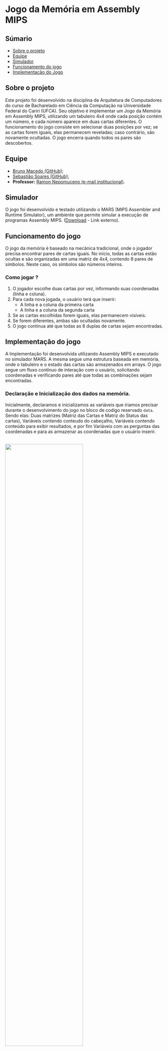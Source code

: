 # Jogo da Memória em Assembly MIPS

## Súmario
- [Sobre o projeto](#sobre-o-projeto)
- [Equipe](#equipe)
- [Simulador](#simulador)
- [Funcionamento do jogo](#funcionamento-do-jogo)
- [Implementação do Jogo](#implementação-do-jogo)

  

## Sobre o projeto
  Este projeto foi desenvolvido na disciplina de Arquitetura de Computadores do curso de Bacharelado em Ciência da Computação na Universidade Federal do Cariri (UFCA). Seu objetivo é implementar um Jogo da Memória em Assembly MIPS, utilizando um tabuleiro 4x4 onde cada posição contém um número, e cada número aparece em duas cartas diferentes. O funcionamento do jogo consiste em selecionar duas posições por vez; se as cartas forem iguais, elas permanecem reveladas; caso contrário, são novamente ocultadas. O jogo encerra quando todos os pares são descobertos.
  
  
  
## Equipe
  - [Bruno Macedo (GitHub)](https://github.com/brunom-dev);
  - [Sebastião Soares (GitHub)](https://github.com/sebastiaosoares);
  - **Professor:** [Ramon Nepomuceno (e-mail institucional)](mailto:ramon.nepomuceno@ufca.edu.br).
  
  
  
## Simulador
  O jogo foi desenvolvido e testado utilizando o MARS (MIPS Assembler and Runtime Simulator), um ambiente que permite simular a execução de programas Assembly MIPS. ([Download](https://dpetersanderson.github.io/download.html) - Link externo).

  

## Funcionamento do jogo
  O jogo da memória é baseado na mecânica tradicional, onde o jogador precisa encontrar pares de cartas iguais. No início, todas as cartas estão ocultas e são organizadas em uma matriz de 4x4, contendo 8 pares de símbolos. Neste caso, os símbolos são números inteiros.
  
  ### Como jogar ?
  1. O jogador escolhe duas cartas por vez, informando suas coordenadas (linha e coluna).
  2. Para cada nova jogada, o usuário terá que inserir:
       - A linha e a coluna da primeira carta
       - A linha e a coluna da segunda carta
  3. Se as cartas escolhidas forem iguais, elas permanecem visíveis.
  4. Se forem diferentes, ambas são ocultadas novamente.
  5. O jogo continua até que todas as 8 duplas de cartas sejam encontradas.

  

## Implementação do jogo
A Implementação foi desenvolvida utilizando Assembly MIPS e executado no simulador MARS. A mesma segue uma estrutura baseada em memória, onde o tabuleiro e o estado das cartas são armazenados em arrays. O jogo segue um fluxo contínuo de interação com o usuário, solicitando coordenadas e verificando pares até que todas as combinações sejam encontradas.

### Declaração e Inicialização dos dados na memória.

<p>Inicialmente, declaramos e inicializamos as variáveis que iriamos precisar durante o desenvolvimento do jogo no bloco de codigo reservado <code>data</code>. Sendo elas: Duas matrizes (Matriz das Cartas e Matriz do Status das cartas), Variáveis contendo conteudo do cabeçalho, Variáveis contendo conteúdo para exibir resultados, e por fim Variáveis com as perguntas das coordenadas e para as armazenar as coordenadas que o usuário inserir. </p>

<div>
   <br><img width="70%" src="docs/1.png"><br>
   <i> Image 1 - Declaração e Inicilização das Matrizes das Cartas e Status</i>
</div> 

<div>
   <br><img width="70%" src="docs/2.png"><br>
    <i> Image 2 - Declaração e Inicilização das Variaveis para o cabeçalho</i>
</div> 

<div>
   <br><img width="70%" src="docs/3.png"><br>
    <i> Image 3 - Declaração e Inicilização das Variaveis para exibição de resultados</i>
</div> 

<div>
   <br><img width="70%" src="docs/4.png"><br>
   <i> Image 4 - Declaração e Inicilização das variaveis para exibição e armazemento das inserções do usuário</i>
</div> 

<br>


### Boas Vindas e Funcionamento do Loop principal
O programa inicia exibindo um cabeçalho de boas-vindas e, em seguida, entra no loop principal, onde o jogador insere as coordenadas das cartas. Após cada tentativa, o tabuleiro é atualizado e exibido novamente, permitindo ao jogador visualizar as cartas reveladas e escondidas.

O loop principal verifica se o numero total de pares revelados é igual a 8, que corresponderia ao FIM DO JOGO, tendo que o jogo inicializa em um registrador <code>$k0</code> o conteudo da quantidade de pares revelados sendo 0 (zero). E a cada acerto do usuário, ou seja a cada a revelação de duas cartas com contéudo igual, é incrementado 1 (um) ao conteúdo desse mesmo registrador <code>$k0</code>.

<div>
   <br><img width="70%" src="docs/5.png"><br>
   <i> Image 5 - Exibição do cabeçalho</i>
</div> 


<div>
   <br><img width="70%" src="docs/6.png"><br>
   <i> Image 6 - Inicilização do Registrador dos pares e Condição do Loop</i>
</div> 


<div>
   <br><img width="70%" src="docs/7.png"><br>
   <i> Image 7 - Operações em caso de acerto</i>
</div> 

### Função de exibição do tabuleiro 

A função display_board tem a responsabilidade de exibir o tabuleiro do jogo da memória, permitindo que o jogador visualize quais cartas já foram reveladas e quais ainda permanecem ocultas. Para isso, ela percorre a matriz do tabuleiro e imprime seus valores de forma organizada na tela. 

Inicialmente, a função imprime algumas quebras de linha para formatar a saída e melhorar a legibilidade. Em seguida, exibe os números das colunas, que servem como referência para que o jogador possa inserir corretamente as coordenadas das cartas. Depois disso, a função entra em um loop que percorre cada linha do tabuleiro. Para cada linha, primeiramente, é impresso o número correspondente àquela linha, facilitando a identificação pelo jogador. 

Em seguida, outro loop percorre as colunas dessa linha, verificando se a carta naquela posição já foi revelada.Se a carta foi revelada, ou seja, se o valor correspondente na matriz Status (revealed) for diferente de zero, seu número real é impresso na tela. Caso contrário, um asterisco (*) é exibido, indicando que a carta ainda está oculta. Para iteração sobre os elementos das matrizes foi utilizada uma pequena manipulação do indice do FOR, onde o elemento que queriamos imprimir tinha como endereço a seguinte manipulação: 

<b>Endereco do primeiro elemento + [(i*4 + j) * 4] = Endereco do elemento atual na iteração.</b>

Por fim, a função adiciona mais uma quebra de linha para manter a organização visual do tabuleiro na tela. Dessa forma, sempre que o jogo atualiza o estado do tabuleiro, o jogador pode facilmente identificar os pares que já encontrou.

A função não possui retorno, apenas faz a exibição e retorna para o endereço da instrução armazenada no registrador <code>$ra</code>

<div>
   <img width="70%" src="docs/8.png">
   <img width="70%" src="docs/9.png">
   <img width="70%" src="docs/10.png"><br>
   <i> Image 8 - Função dusplay_board</i>
</div> 


### 